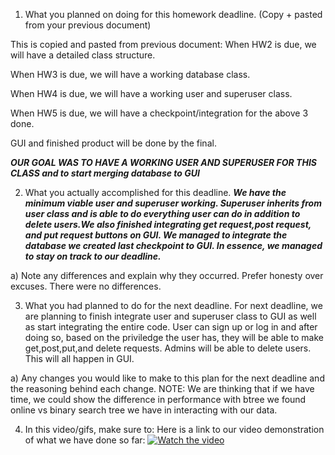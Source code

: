 1. What you planned on doing for this homework deadline. (Copy + pasted from your previous document)

This is copied and pasted from previous document:
When HW2 is due, we will have a detailed class structure.

When HW3 is due, we will have a working database class.

When HW4 is due, we will have a working user and superuser class.

When HW5 is due, we will have a checkpoint/integration for the above 3 done.

GUI and finished product will be done by the final.

***OUR GOAL WAS TO HAVE A WORKING USER AND SUPERUSER FOR THIS CLASS and to start merging database to GUI***

2. What you actually accomplished for this deadline.
***We have the minimum viable user and superuser working. Superuser inherits from user class and is able to do everything user can do in addition to delete users.We also finished integrating get request,post request, and put request buttons on GUI. We managed to integrate the database we created last checkpoint to GUI. In essence, we managed to stay on track to our deadline.***

  a) Note any differences and explain why they occurred. Prefer honesty over excuses.
There were no differences.

3. What you had planned to do for the next deadline.
For next deadline, we are planning to finish integrate user and superuser class to GUI as well as start integrating the entire code. User can sign up or log in and after doing so, based on the priviledge the user has, they will be able to make get,post,put,and delete requests. Admins will be able to delete users. This will all happen in GUI. 

  a) Any changes you would like to make to this plan for the next deadline and the reasoning behind each change.
NOTE: We are thinking that if we have time, we could show the difference in performance with btree we found online vs binary search tree we have in interacting with our data. 

4. In this video/gifs, make sure to:
Here is a link to our video demonstration of what we have done so far:
[![Watch the video](https://i.imgur.com/Vt7IbDS.gif)](https://www.youtube.com/watch?v=JLt7IPtgVbA&feature=youtu.be&ab_channel=BrianNguyen
)



